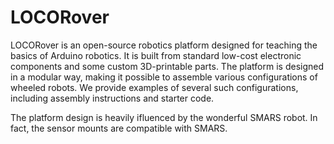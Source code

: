# LOCORover

LOCORover is an open-source robotics platform designed for teaching the basics of Arduino robotics. It is built from standard low-cost electronic components and some custom 3D-printable parts. The platform is designed in a modular way, making it possible to assemble various configurations of wheeled robots. We provide examples of several such configurations, including assembly instructions and starter code.

The platform design is heavily ifluenced by the wonderful SMARS robot. In fact, the sensor mounts are compatible with SMARS.
